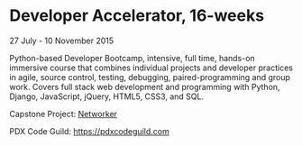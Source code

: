 # Developer Accelerator, 16-weeks

27 July - 10 November 2015

Python-based Developer Bootcamp, intensive, full time, hands-on immersive course that combines individual projects and developer practices in agile, source control, testing, debugging, paired-programming and group work. Covers full stack web development and programming with Python, Django, JavaScript, jQuery, HTML5, CSS3, and SQL.

Capstone Project: [Networker](https://github.com/williamsmichael/networker)

PDX Code Guild:
https://pdxcodeguild.com
